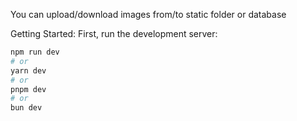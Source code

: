 You can upload/download images from/to static folder or database


Getting Started: 
First, run the development server:

```bash
npm run dev
# or
yarn dev
# or
pnpm dev
# or
bun dev
```

